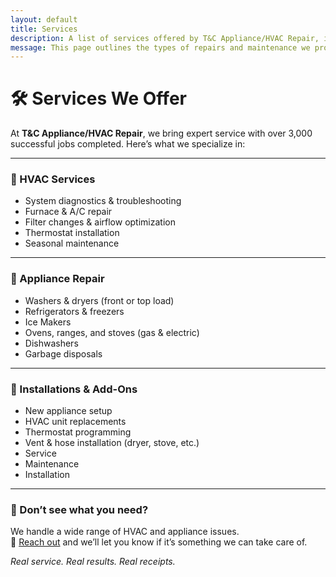 ```yaml
---
layout: default
title: Services
description: A list of services offered by T&C Appliance/HVAC Repair, including HVAC repair, appliance diagnostics, installations, and more.
message: This page outlines the types of repairs and maintenance we provide — built on experience, honesty, and results.
---
```


# 🛠️ Services We Offer

At **T&C Appliance/HVAC Repair**, we bring expert service with over 3,000 successful jobs completed. Here’s what we specialize in:

---

### 🔧 HVAC Services
- System diagnostics & troubleshooting
- Furnace & A/C repair
- Filter changes & airflow optimization
- Thermostat installation
- Seasonal maintenance

---

### 🧺 Appliance Repair
- Washers & dryers (front or top load)
- Refrigerators & freezers
- Ice Makers
- Ovens, ranges, and stoves (gas & electric)
- Dishwashers
- Garbage disposals

---

### 🧰 Installations & Add-Ons
- New appliance setup
- HVAC unit replacements
- Thermostat programming
- Vent & hose installation (dryer, stove, etc.)
- Service
- Maintenance
- Installation

---

### 💬 Don’t see what you need?

We handle a wide range of HVAC and appliance issues.  
📧 [Reach out](mailto:tcappliancehvac@gmail.com) and we’ll let you know if it’s something we can take care of.

_Real service. Real results. Real receipts._
